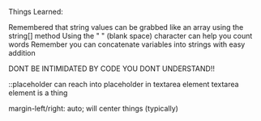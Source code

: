 Things Learned:

Remembered that string values can be grabbed like an array using the string[] method
Using the " " (blank space) character can help you count words
Remember you can concatenate variables into strings with easy addition

DONT BE INTIMIDATED BY CODE YOU DONT UNDERSTAND!!

::placeholder can reach into placeholder in textarea element
textarea element is a thing

margin-left/right: auto; will center things (typically)
